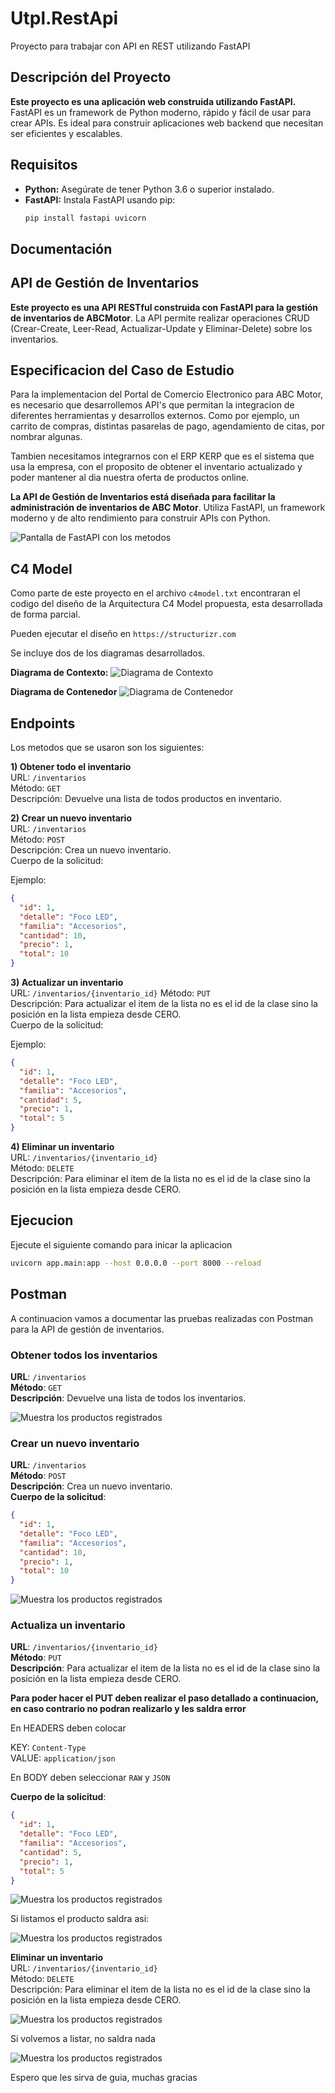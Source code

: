 # Utpl.RestApi
Proyecto para trabajar con API en REST utilizando FastAPI


## Descripción del Proyecto

**Este proyecto es una aplicación web construida utilizando FastAPI.** FastAPI es un framework de Python moderno, rápido y fácil de usar para crear APIs. Es ideal para construir aplicaciones web backend que necesitan ser eficientes y escalables.

## Requisitos

* **Python:** Asegúrate de tener Python 3.6 o superior instalado.
* **FastAPI:** Instala FastAPI usando pip:
  ```bash
  pip install fastapi uvicorn
  ```

  
## Documentación 
## API de Gestión de Inventarios
**Este proyecto es una API RESTful construida con FastAPI para la gestión de inventarios de ABCMotor**. La API permite realizar operaciones CRUD (Crear-Create, Leer-Read, Actualizar-Update y Eliminar-Delete) sobre los inventarios.

## Especificacion del Caso de Estudio 

Para la implementacion del Portal de Comercio Electronico para ABC Motor, es necesario que desarrollemos API's que permitan la integracion de diferentes herramientas y desarrollos externos. Como por ejemplo, un carrito de compras, distintas pasarelas de pago, agendamiento de citas, por nombrar algunas.

Tambien necesitamos integrarnos con el ERP KERP que es el sistema que usa la empresa, con el proposito de obtener el inventario actualizado y poder mantener al dia nuestra oferta de productos online. 

**La API de Gestión de Inventarios está diseñada para facilitar la administración de inventarios de ABC Motor**. Utiliza FastAPI, un framework moderno y de alto rendimiento para construir APIs con Python.

![Pantalla de FastAPI con los metodos](/images/01_main.PNG)

## C4 Model

Como parte de este proyecto en el archivo `c4model.txt` encontraran el codigo del diseño de la Arquitectura C4 Model propuesta, esta desarrollada de forma parcial.

Pueden ejecutar el diseño en `https://structurizr.com`

Se incluye dos de los diagramas desarrollados.

**Diagrama de Contexto:**
![Diagrama de Contexto](/images/Contexto.png)


**Diagrama de Contenedor**
![Diagrama de Contenedor](/images/Contenedor.png)


## Endpoints
Los metodos que se usaron son los siguientes:

**1) Obtener todo el inventario**  
URL: `/inventarios`  
Método: `GET`  
Descripción: Devuelve una lista de todos productos en inventario.  


**2) Crear un nuevo inventario**  
URL: `/inventarios`  
Método: `POST`  
Descripción: Crea un nuevo inventario.  
Cuerpo de la solicitud:  

Ejemplo: 

```json
{
  "id": 1,
  "detalle": "Foco LED",
  "familia": "Accesorios",
  "cantidad": 10,
  "precio": 1,
  "total": 10
}
```


**3) Actualizar un inventario**  
URL: `/inventarios/{inventario_id}` 
Método: `PUT`  
Descripción: Para actualizar el item de la lista no es el id de la clase sino la posición en la lista empieza desde CERO.  
Cuerpo de la solicitud:  

Ejemplo:  

```json
{
  "id": 1,
  "detalle": "Foco LED",
  "familia": "Accesorios",
  "cantidad": 5,
  "precio": 1,
  "total": 5
}
```


**4) Eliminar un inventario**  
URL: `/inventarios/{inventario_id}`  
Método: `DELETE`  
Descripción: Para eliminar el item de la lista no es el id de la clase sino la posición en la lista empieza desde CERO.  


## Ejecucion
Ejecute el siguiente comando para inicar la aplicacion
  ```bash
  uvicorn app.main:app --host 0.0.0.0 --port 8000 --reload
  ```


## Postman

A continuacion vamos a documentar las pruebas realizadas con Postman para la API de gestión de inventarios.

### Obtener todos los inventarios
**URL**: `/inventarios`  
**Método**: `GET`  
**Descripción**: Devuelve una lista de todos los inventarios.

![Muestra los productos registrados](/images/GET.PNG)


### Crear un nuevo inventario
**URL**: `/inventarios`  
**Método**: `POST`  
**Descripción**: Crea un nuevo inventario.  
**Cuerpo de la solicitud**:  
```json
{
  "id": 1,
  "detalle": "Foco LED",
  "familia": "Accesorios",
  "cantidad": 10,
  "precio": 1,
  "total": 10
}
```

![Muestra los productos registrados](/images/POST.PNG)


### Actualiza un inventario
**URL**: `/inventarios/{inventario_id}`  
**Método**: `PUT`  
**Descripción**: Para actualizar el item de la lista no es el id de la clase sino la posición en la lista empieza desde CERO.   

**Para poder hacer el PUT deben realizar el paso detallado a continuacion, en caso contrario no podran realizarlo y les saldra error**

En HEADERS deben colocar

KEY: `Content-Type`  
VALUE: `application/json`  

En BODY deben seleccionar `RAW` y `JSON`

**Cuerpo de la solicitud**:  
```json
{
  "id": 1,
  "detalle": "Foco LED",
  "familia": "Accesorios",
  "cantidad": 5,
  "precio": 1,
  "total": 5
}
```

![Muestra los productos registrados](/images/PUT.PNG)

Si listamos el producto saldra asi:

![Muestra los productos registrados](/images/GET_PUT.PNG)


**Eliminar un inventario**  
URL: `/inventarios/{inventario_id}`  
Método: `DELETE`  
Descripción: Para eliminar el item de la lista no es el id de la clase sino la posición en la lista empieza desde CERO.  

![Muestra los productos registrados](/images/DELETE.PNG)

Si volvemos a listar, no saldra nada

![Muestra los productos registrados](/images/GET_DELETE.PNG)

Espero que les sirva de guia, muchas gracias
